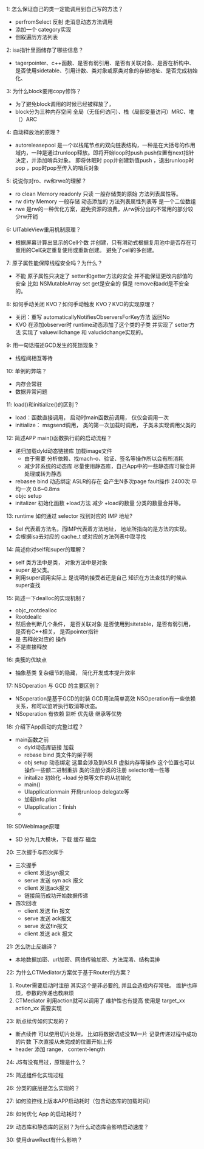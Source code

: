 1: 怎么保证自己的类一定能调用到自己写的方法？

- perfromSelect 反射  走消息动态方法调用
- 添加一个 category实现
- 倒叙遍历方法列表

2: isa指针里面储存了哪些信息？

- tagerpointer、c++函数、是否有弱引用、是否有关联对象、是否在析构中、是否使用sidetable、引用计数、类对象或原类对象的存储地址、是否完成初始化、

3: 为什么block要用copy修饰？

- 为了避免block调用的时候已经被释放了，
- block分为三种内存空间   全局（无任何访问）、栈（局部变量访问）MRC、堆（）ARC

4: 自动释放池的原理？

- autoreleasepool 是一个以栈尾节点的双向链表结构，一种是在大括号的作用域内，一种是通过runloop释放。即将开始loop时push push位置有next指针决定，并添加哨兵对象。   即将休眠时 pop并创建新值push  ，退出runloop时pop  ，pop时pop至传入的哨兵对象

5: 说说你对ro、rw和rwe的理解？

- ro clean Memory  readonly 只读  一般存储类的原始 方法列表属性等。
- rw  dirty Memory  一般存储 动态添加的 方法列表属性列表等 是一个二位数组
- rwe  是rw的一种优化方案，避免资源的浪费，从rw拆分出的不常用的部分较少rw开销

6: UITableView重用机制原理？

- 根据屏幕计算出显示的Cell个数 并创建，只有滑动式根据复用池中是否存在可重用的Cell决定重复使用或重新创建。 避免了cell的多创建。

7: 原子属性能保障线程安全吗？为什么？

- 不能  原子属性只决定了 setter和getter方法的安全  并不能保证更改内部值的安全  比如 NSMutableArray set get是安全的  但是  remove和add是不安全的。

8: 如何手动关闭 KVO？如何手动触发 KVO？KVO的实现原理？

- 关闭：重写 automaticallyNotifiesObserversForKey方法 返回No
- KVO 在添加observer时 runtime动态添加了这个类的子类 并实现了 setter方法  实现了 valuewillchange 和 valudidchange实现的。

9: 用一句话描述GCD发生的死锁现象？

- 线程间相互等待

10: 单例的弊端？

- 内存会常驻
- 数据异常问题

11: load()和initialize()的区别？

- load：函数直接调用， 启动时main函数前调用， 仅仅会调用一次 
- initialize： msgsend调用，  类的第一次加载时调用， 子类未实现调用父类的

12: 简述APP main()函数执行前的启动流程？

- 递归加载dyld动态链接库 加载image文件
  - 由于需要 分析依赖、找mach-o、验证、签名等操作所以会有所消耗
  - 减少非系统的动态库 尽量使用静态库，自己App中的一些静态库可做合并处理或转为静态
- rebasee bind 动态绑定  ASLR的存在  会产生N多次page fault操作  2400次 平均一次 0.6~0.8ms
- objc setup 
- initalizer  初始化函数  +load方法  减少 +load的数量  分类的数量合并等。

13: runtime 如何通过 selector 找到对应的 IMP 地址?

- Sel 代表着方法名，而IMP代表着方法地址，  地址所指向的是方法的实现。
- 会根据isa去对应的 cache_t 或对应的方法列表中取寻找

14: 简述你对self和super的理解？

- self 类方法中是类， 对象方法中是对象
- super 是父类。
- 利用super调用实际上  是说明的接受者还是自己  知识在方法查找的时候从super查找

15: 简述一下dealloc的实现机制？

- objc_rootdealloc 
- Rootdeallc  
- 然后会判断几个条件， 是否关联对象  是否使用到sitetable，是否有弱引用，是否有C++相关， 是否pointer指针
- 是  去释放对应的 操作
- 不是直接释放

16: 类簇的优缺点

- 抽象基类 复杂细节的隐藏， 简化开发成本提升效率

17: NSOperation 与 GCD 的主要区别？

- NSoperation是基于GCD的封装    GCD用法简单高效  NSOperation有一些依赖关系，和可以监听执行取消等状态。
- NSoperation 有依赖 监听 优先级 继承等优势

18: 介绍下App启动的完整过程？

- main函数之前
  - dyld动态库链接 加载
  - rebase bind 类文件的架子啊
  - obj setup  动态绑定 这里会涉及到ASLR 虚拟内存等操作  这个位置也可以操作一些额二进制重排 类的注册分类的注册 selector唯一性等
  - initalize  初始化  +load 分类等文件的从初始化
  - main()
  - UIapplicationmain 开启runloop  delegate等
  - 加载info.plist 
  - UIapplication：finish
  - 

19: SDWebImage原理

- SD 分为几大模块，下载 缓存 磁盘 

20: 三次握手与四次挥手

- 三次握手
  - client 发送syn报文
  - serve 发送 syn  ack 报文
  - client 发送ack报文   
  - 链接简历成功开始数据传递
- 四次回收
  - client 发送 fin 报文
  - serve 发送 ack报文
  - serve 发送fin报文
  - client 发送 ack 报文

21: 怎么防止反编译？

- 本地数据加密、url加密、网络传输加密、方法混淆、结构混排

22: 为什么CTMediator方案优于基于Router的方案？

1. Router需要启动时注册 其实这个是非必要的, 并且会造成内存常驻。 维护也麻烦，参数的传递也教麻烦
2. CTMediator 利用action就可以调用了  维护性也有提高 使用是 target_xx  action_xx 需要实现

23: 断点续传如何实现的？

- 断点续传 可以使用切片处理， 比如将数据切成没1M一片 记录传递过程中成功的片数  下次直接从未完成的位置开始上传
- header 添加  range，  content-length

24: JS有没有用过，原理是什么？

25: 简述组件化实现过程

26: 分类的底层是怎么实现的？

27: 如何监控线上版本APP启动耗时（包含动态库的加载时间）

28: 如何优化 App 的启动耗时？

29: 动态库和静态库的区别？为什么动态库会影响启动速度？

30: 使用drawRect有什么影响？